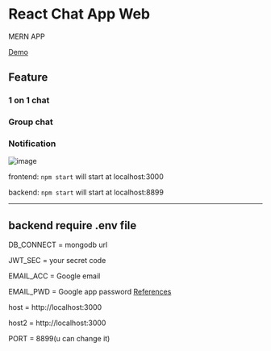 # React Chat App Web

MERN APP

[Demo](https://vicckuo.github.io/Chat-app)

## Feature

### 1 on 1 chat

### Group chat

### Notification

![image](https://drive.google.com/uc?export=view&id=1yigF41oe6Z0M1_wUpBEYKhiwenneqL-J)

frontend: `npm start` will start at localhost:3000

backend: `npm start` will start at localhost:8899

---

## backend require .env file

DB_CONNECT = mongodb url

JWT_SEC = your secret code

EMAIL_ACC = Google email

EMAIL_PWD = Google app password [References](https://support.google.com/accounts/answer/185833?hl=en)

host = http://localhost:3000

host2 = http://localhost:3000

PORT = 8899(u can change it)

